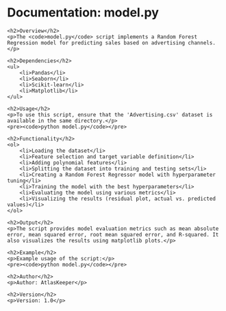 <!DOCTYPE html>
<html lang="en">
<head>
    <meta charset="UTF-8">
    <meta name="viewport" content="width=device-width, initial-scale=1.0">
</head>
<body>
    <h1>Documentation: model.py</h1>

    <h2>Overview</h2>
    <p>The <code>model.py</code> script implements a Random Forest Regression model for predicting sales based on advertising channels.</p>

    <h2>Dependencies</h2>
    <ul>
        <li>Pandas</li>
        <li>Seaborn</li>
        <li>Scikit-learn</li>
        <li>Matplotlib</li>
    </ul>

    <h2>Usage</h2>
    <p>To use this script, ensure that the 'Advertising.csv' dataset is available in the same directory.</p>
    <pre><code>python model.py</code></pre>

    <h2>Functionality</h2>
    <ol>
        <li>Loading the dataset</li>
        <li>Feature selection and target variable definition</li>
        <li>Adding polynomial features</li>
        <li>Splitting the dataset into training and testing sets</li>
        <li>Creating a Random Forest Regressor model with hyperparameter tuning</li>
        <li>Training the model with the best hyperparameters</li>
        <li>Evaluating the model using various metrics</li>
        <li>Visualizing the results (residual plot, actual vs. predicted values)</li>
    </ol>

    <h2>Output</h2>
    <p>The script provides model evaluation metrics such as mean absolute error, mean squared error, root mean squared error, and R-squared. It also visualizes the results using matplotlib plots.</p>

    <h2>Example</h2>
    <p>Example usage of the script:</p>
    <pre><code>python model.py</code></pre>

    <h2>Author</h2>
    <p>Author: AtlasKeeper</p>

    <h2>Version</h2>
    <p>Version: 1.0</p>
</body>
</html>
